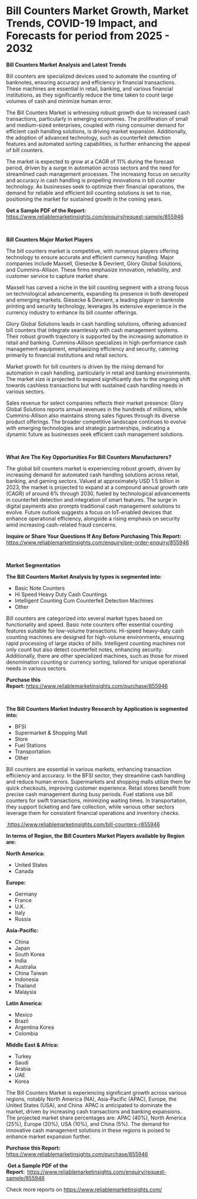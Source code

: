 <p><h1>Bill Counters Market Growth, Market Trends, COVID-19 Impact, and Forecasts for period from 2025 - 2032</h1></p><p><strong>Bill Counters Market Analysis and Latest Trends</strong></p>
<p><p>Bill counters are specialized devices used to automate the counting of banknotes, ensuring accuracy and efficiency in financial transactions. These machines are essential in retail, banking, and various financial institutions, as they significantly reduce the time taken to count large volumes of cash and minimize human error.</p><p>The Bill Counters Market is witnessing robust growth due to increased cash transactions, particularly in emerging economies. The proliferation of small and medium-sized enterprises, coupled with rising consumer demand for efficient cash handling solutions, is driving market expansion. Additionally, the adoption of advanced technology, such as counterfeit detection features and automated sorting capabilities, is further enhancing the appeal of bill counters.</p><p>The market is expected to grow at a CAGR of 11% during the forecast period, driven by a surge in automation across sectors and the need for streamlined cash management processes. The increasing focus on security and accuracy in cash handling is propelling innovations in bill counter technology. As businesses seek to optimize their financial operations, the demand for reliable and efficient bill counting solutions is set to rise, positioning the market for sustained growth in the coming years.</p></p>
<p><strong>Get a Sample PDF of the Report:&nbsp;</strong> <a href="https://www.reliablemarketinsights.com/enquiry/request-sample/855946?utm_campaign=2302&utm_medium=2&utm_source=Github&utm_content=ia&utm_term=20022025&utm_id=bill-counters">https://www.reliablemarketinsights.com/enquiry/request-sample/855946</a></p>
<p>&nbsp;</p>
<p><strong>Bill Counters Major Market Players</strong></p>
<p><p>The bill counters market is competitive, with numerous players offering technology to ensure accurate and efficient currency handling. Major companies include Maxsell, Giesecke & Devrient, Glory Global Solutions, and Cummins-Allison. These firms emphasize innovation, reliability, and customer service to capture market share.</p><p>Maxsell has carved a niche in the bill counting segment with a strong focus on technological advancements, expanding its presence in both developed and emerging markets. Giesecke & Devrient, a leading player in banknote printing and security technology, leverages its extensive experience in the currency industry to enhance its bill counter offerings.</p><p>Glory Global Solutions leads in cash handling solutions, offering advanced bill counters that integrate seamlessly with cash management systems. Their robust growth trajectory is supported by the increasing automation in retail and banking. Cummins-Allison specializes in high-performance cash management equipment, emphasizing efficiency and security, catering primarily to financial institutions and retail sectors.</p><p>Market growth for bill counters is driven by the rising demand for automation in cash handling, particularly in retail and banking environments. The market size is projected to expand significantly due to the ongoing shift towards cashless transactions but with sustained cash handling needs in various sectors.</p><p>Sales revenue for select companies reflects their market presence: Glory Global Solutions reports annual revenues in the hundreds of millions, while Cummins-Allison also maintains strong sales figures through its diverse product offerings. The broader competitive landscape continues to evolve with emerging technologies and strategic partnerships, indicating a dynamic future as businesses seek efficient cash management solutions.</p></p>
<p>&nbsp;</p>
<p><strong>What Are The Key Opportunities For Bill Counters Manufacturers?</strong></p>
<p><p>The global bill counters market is experiencing robust growth, driven by increasing demand for automated cash handling solutions across retail, banking, and gaming sectors. Valued at approximately USD 1.5 billion in 2023, the market is projected to expand at a compound annual growth rate (CAGR) of around 6% through 2030, fueled by technological advancements in counterfeit detection and integration of smart features. The surge in digital payments also prompts traditional cash management solutions to evolve. Future outlook suggests a focus on IoT-enabled devices that enhance operational efficiency, alongside a rising emphasis on security amid increasing cash-related fraud concerns.</p></p>
<p><strong>Inquire or Share Your Questions If Any Before Purchasing This Report:</strong> <a href="https://www.reliablemarketinsights.com/enquiry/pre-order-enquiry/855946?utm_campaign=2302&utm_medium=2&utm_source=Github&utm_content=ia&utm_term=20022025&utm_id=bill-counters">https://www.reliablemarketinsights.com/enquiry/pre-order-enquiry/855946</a></p>
<p>&nbsp;</p>
<p><strong>Market Segmentation</strong></p>
<p><strong>The Bill Counters Market Analysis by types is segmented into:</strong></p>
<p><ul><li>Basic Note Counters</li><li>Hi Speed Heavy Duty Cash Countings</li><li>Intelligent Counting Cum Counterfeit Detection Machines</li><li>Other</li></ul></p>
<p><p>Bill counters are categorized into several market types based on functionality and speed. Basic note counters offer essential counting features suitable for low-volume transactions. Hi-speed heavy-duty cash counting machines are designed for high-volume environments, ensuring rapid processing of large stacks of bills. Intelligent counting machines not only count but also detect counterfeit notes, enhancing security. Additionally, there are other specialized machines, such as those for mixed denomination counting or currency sorting, tailored for unique operational needs in various sectors.</p></p>
<p><strong>Purchase this Report:&nbsp;</strong><a href="https://www.reliablemarketinsights.com/purchase/855946?utm_campaign=2302&utm_medium=2&utm_source=Github&utm_content=ia&utm_term=20022025&utm_id=bill-counters">https://www.reliablemarketinsights.com/purchase/855946</a></p>
<p>&nbsp;</p>
<p><strong>The Bill Counters Market Industry Research by Application is segmented into:</strong></p>
<p><ul><li>BFSI</li><li>Supermarket & Shopping Mall</li><li>Store</li><li>Fuel Stations</li><li>Transportation</li><li>Other</li></ul></p>
<p><p>Bill counters are essential in various markets, enhancing transaction efficiency and accuracy. In the BFSI sector, they streamline cash handling and reduce human errors. Supermarkets and shopping malls utilize them for quick checkouts, improving customer experience. Retail stores benefit from precise cash management during busy periods. Fuel stations use bill counters for swift transactions, minimizing waiting times. In transportation, they support ticketing and fare collection, while various other sectors leverage them for consistent financial operations and inventory checks.</p></p>
<p><a href="https://www.reliablemarketinsights.com/bill-counters-r855946?utm_campaign=2302&utm_medium=2&utm_source=Github&utm_content=ia&utm_term=20022025&utm_id=bill-counters">&nbsp;https://www.reliablemarketinsights.com/bill-counters-r855946</a></p>
<p><strong>In terms of Region, the Bill Counters Market Players available by Region are:</strong></p>
<p>
    <p> <strong> North America: </strong>
        <ul>
            <li>United States</li>
            <li>Canada</li>
        </ul>
        </p> 
    <p> <strong> Europe: </strong>
        <ul>
            <li>Germany</li>
            <li>France</li>
            <li>U.K.</li>
            <li>Italy</li>
            <li>Russia</li>
        </ul>
        </p> 
    <p> <strong> Asia-Pacific: </strong>
        <ul>
            <li>China</li>
            <li>Japan</li>
            <li>South Korea</li>
            <li>India</li>
            <li>Australia</li>
            <li>China Taiwan</li>
            <li>Indonesia</li>
            <li>Thailand</li>
            <li>Malaysia</li>
        </ul>
        </p> 
    <p> <strong> Latin America: </strong>
        <ul>
            <li>Mexico</li>
            <li>Brazil</li>
            <li>Argentina Korea</li>
            <li>Colombia</li>
        </ul>
        </p> 
    <p> <strong> Middle East & Africa: </strong>
        <ul>
            <li>Turkey</li>
            <li>Saudi</li>
            <li>Arabia</li>
            <li>UAE</li>
            <li>Korea</li>
        </ul>
    </p>
    </p>
<p><p>The Bill Counters Market is experiencing significant growth across various regions, notably North America (NA), Asia-Pacific (APAC), Europe, the United States (USA), and China. APAC is anticipated to dominate the market, driven by increasing cash transactions and banking expansions. The projected market share percentages are: APAC (40%), North America (25%), Europe (20%), USA (10%), and China (5%). The demand for innovative cash management solutions in these regions is poised to enhance market expansion further.</p></p>
<p><strong>Purchase this Report: </strong><a href="https://www.reliablemarketinsights.com/purchase/855946?utm_campaign=2302&utm_medium=2&utm_source=Github&utm_content=ia&utm_term=20022025&utm_id=bill-counters">https://www.reliablemarketinsights.com/purchase/855946</a></p>
<p>&nbsp;<strong>Get a Sample PDF of the Report:&nbsp;&nbsp;</strong><a href="https://www.reliablemarketinsights.com/enquiry/request-sample/855946?utm_campaign=2302&utm_medium=2&utm_source=Github&utm_content=ia&utm_term=20022025&utm_id=bill-counters">https://www.reliablemarketinsights.com/enquiry/request-sample/855946</a></p>
<p><strong></strong></p>
<p>Check more reports on <a href="https://www.reliablemarketinsights.com/?utm_campaign=2302&utm_medium=2&utm_source=Github&utm_content=ia&utm_term=20022025&utm_id=bill-counters">https://www.reliablemarketinsights.com/</a></p>